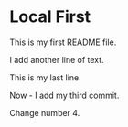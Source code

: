 # Local First

This is my first README file.

I add another line of text.

This is my last line.

Now - I add my third commit.

Change number 4.